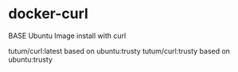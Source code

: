 docker-curl
===========

BASE Ubuntu Image install with curl

tutum/curl:latest   based on ubuntu:trusty
tutum/curl:trusty   based on ubuntu:trusty


